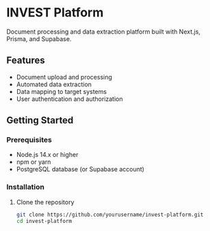 # INVEST Platform

Document processing and data extraction platform built with Next.js, Prisma, and Supabase.

## Features

- Document upload and processing
- Automated data extraction
- Data mapping to target systems
- User authentication and authorization

## Getting Started

### Prerequisites

- Node.js 14.x or higher
- npm or yarn
- PostgreSQL database (or Supabase account)

### Installation

1. Clone the repository
   ```bash
   git clone https://github.com/yourusername/invest-platform.git
   cd invest-platform